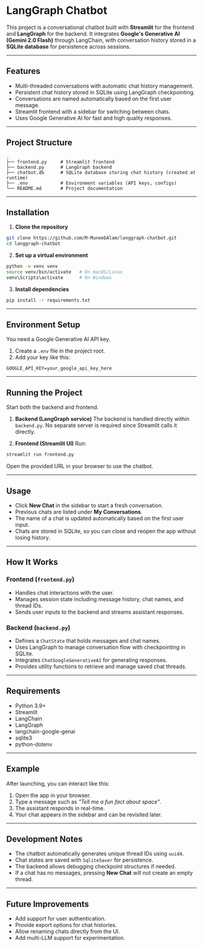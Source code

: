 # LangGraph Chatbot

This project is a conversational chatbot built with **Streamlit** for the frontend and **LangGraph** for the backend.
It integrates **Google's Generative AI (Gemini 2.0 Flash)** through LangChain, with conversation history stored in a **SQLite database** for persistence across sessions.

---

## Features

- Multi-threaded conversations with automatic chat history management.
- Persistent chat history stored in SQLite using LangGraph checkpointing.
- Conversations are named automatically based on the first user message.
- Streamlit frontend with a sidebar for switching between chats.
- Uses Google Generative AI for fast and high quality responses.

---

## Project Structure

```
.
├── frontend.py     # Streamlit frontend
├── backend.py      # LangGraph backend
├── chatbot.db      # SQLite database storing chat history (created at runtime)
├── .env            # Environment variables (API keys, configs)
└── README.md       # Project documentation
```

---

## Installation

1. **Clone the repository**

```bash
git clone https://github.com/M-MuneebAlam/langgraph-chatbot.git
cd langgraph-chatbot
```

2. **Set up a virtual environment**

```bash
python -m venv venv
source venv/bin/activate   # On macOS/Linux
venv\Scripts\activate      # On Windows
```

3. **Install dependencies**

```bash
pip install -r requirements.txt
```

---

## Environment Setup

You need a Google Generative AI API key.

1. Create a `.env` file in the project root.
2. Add your key like this:

```
GOOGLE_API_KEY=your_google_api_key_here
```

---

## Running the Project

Start both the backend and frontend.

1. **Backend (LangGraph service)**
   The backend is handled directly within `backend.py`. No separate server is required since Streamlit calls it directly.

2. **Frontend (Streamlit UI)**
   Run:

```bash
streamlit run frontend.py
```

Open the provided URL in your browser to use the chatbot.

---

## Usage

- Click **New Chat** in the sidebar to start a fresh conversation.
- Previous chats are listed under **My Conversations**.
- The name of a chat is updated automatically based on the first user input.
- Chats are stored in SQLite, so you can close and reopen the app without losing history.

---

## How It Works

### Frontend (`frontend.py`)

- Handles chat interactions with the user.
- Manages session state including message history, chat names, and thread IDs.
- Sends user inputs to the backend and streams assistant responses.

### Backend (`backend.py`)

- Defines a `ChatState` that holds messages and chat names.
- Uses LangGraph to manage conversation flow with checkpointing in SQLite.
- Integrates `ChatGoogleGenerativeAI` for generating responses.
- Provides utility functions to retrieve and manage saved chat threads.

---

## Requirements

- Python 3.9+
- Streamlit
- LangChain
- LangGraph
- langchain-google-genai
- sqlite3
- python-dotenv

---

## Example

After launching, you can interact like this:

1. Open the app in your browser.
2. Type a message such as _"Tell me a fun fact about space"_.
3. The assistant responds in real-time.
4. Your chat appears in the sidebar and can be revisited later.

---

## Development Notes

- The chatbot automatically generates unique thread IDs using `uuid4`.
- Chat states are saved with `SqliteSaver` for persistence.
- The backend allows debugging checkpoint structures if needed.
- If a chat has no messages, pressing **New Chat** will not create an empty thread.

---

## Future Improvements

- Add support for user authentication.
- Provide export options for chat histories.
- Allow renaming chats directly from the UI.
- Add multi-LLM support for experimentation.
